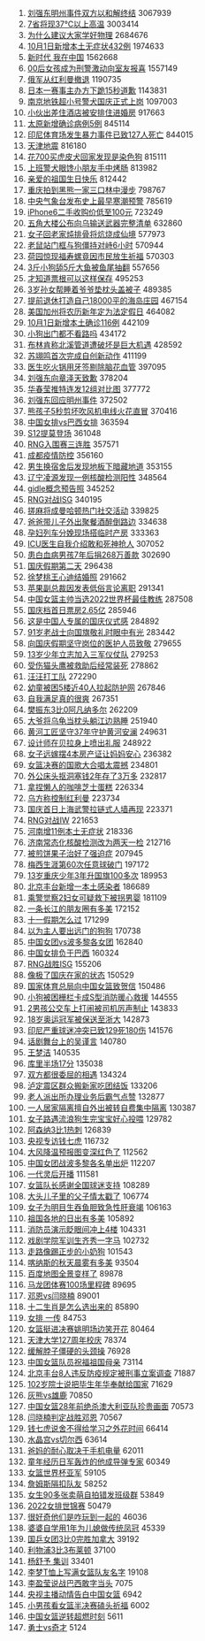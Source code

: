1. [刘强东明州事件双方以和解终结](https://s.weibo.com//weibo?q=%23%E5%88%98%E5%BC%BA%E4%B8%9C%E6%98%8E%E5%B7%9E%E4%BA%8B%E4%BB%B6%E5%8F%8C%E6%96%B9%E4%BB%A5%E5%92%8C%E8%A7%A3%E7%BB%88%E7%BB%93%23&t=31&band_rank=1&Refer=top) 3067939
2. [7省将现37℃以上高温](https://s.weibo.com//weibo?q=%237%E7%9C%81%E5%B0%86%E7%8E%B037%E2%84%83%E4%BB%A5%E4%B8%8A%E9%AB%98%E6%B8%A9%23&t=31&band_rank=1&Refer=top) 3003414
3. [为什么建议大家学好物理](https://s.weibo.com//weibo?q=%23%E4%B8%BA%E4%BB%80%E4%B9%88%E5%BB%BA%E8%AE%AE%E5%A4%A7%E5%AE%B6%E5%AD%A6%E5%A5%BD%E7%89%A9%E7%90%86%23&t=31&band_rank=1&Refer=top) 2684676
4. [10月1日新增本土无症状432例](https://s.weibo.com//weibo?q=%2310%E6%9C%881%E6%97%A5%E6%96%B0%E5%A2%9E%E6%9C%AC%E5%9C%9F%E6%97%A0%E7%97%87%E7%8A%B6432%E4%BE%8B%23&t=31&band_rank=1&Refer=top) 1974633
5. [新时代 我在中国](https://s.weibo.com//weibo?q=%23%E6%96%B0%E6%97%B6%E4%BB%A3%20%E6%88%91%E5%9C%A8%E4%B8%AD%E5%9B%BD%23&t=31&band_rank=3&Refer=top) 1562668
6. [00后女孩成为刑警激动向室友报喜](https://s.weibo.com//weibo?q=%2300%E5%90%8E%E5%A5%B3%E5%AD%A9%E6%88%90%E4%B8%BA%E5%88%91%E8%AD%A6%E6%BF%80%E5%8A%A8%E5%90%91%E5%AE%A4%E5%8F%8B%E6%8A%A5%E5%96%9C%23&t=31&band_rank=4&Refer=top) 1557149
7. [俄军从红利曼撤退](https://s.weibo.com//weibo?q=%23%E4%BF%84%E5%86%9B%E4%BB%8E%E7%BA%A2%E5%88%A9%E6%9B%BC%E6%92%A4%E9%80%80%23&t=31&band_rank=1&Refer=top) 1190735
8. [日本一赛事主办方下跪15秒道歉](https://s.weibo.com//weibo?q=%23%E6%97%A5%E6%9C%AC%E4%B8%80%E8%B5%9B%E4%BA%8B%E4%B8%BB%E5%8A%9E%E6%96%B9%E4%B8%8B%E8%B7%AA15%E7%A7%92%E9%81%93%E6%AD%89%23&t=31&band_rank=1&Refer=top) 1143831
9. [南京地铁超小号警犬国庆正式上岗](https://s.weibo.com//weibo?q=%23%E5%8D%97%E4%BA%AC%E5%9C%B0%E9%93%81%E8%B6%85%E5%B0%8F%E5%8F%B7%E8%AD%A6%E7%8A%AC%E5%9B%BD%E5%BA%86%E6%AD%A3%E5%BC%8F%E4%B8%8A%E5%B2%97%23&t=31&band_rank=2&Refer=top) 1097003
10. [小伙出差住酒店被安排住进婚房](https://s.weibo.com//weibo?q=%23%E5%B0%8F%E4%BC%99%E5%87%BA%E5%B7%AE%E4%BD%8F%E9%85%92%E5%BA%97%E8%A2%AB%E5%AE%89%E6%8E%92%E4%BD%8F%E8%BF%9B%E5%A9%9A%E6%88%BF%23&t=31&band_rank=2&Refer=top) 917663
11. [太原新增确诊病例5例](https://s.weibo.com//weibo?q=%23%E5%A4%AA%E5%8E%9F%E6%96%B0%E5%A2%9E%E7%A1%AE%E8%AF%8A%E7%97%85%E4%BE%8B5%E4%BE%8B%23&t=31&band_rank=2&Refer=top) 845114
12. [印尼体育场发生暴力事件已致127人死亡](https://s.weibo.com//weibo?q=%23%E5%8D%B0%E5%B0%BC%E4%BD%93%E8%82%B2%E5%9C%BA%E5%8F%91%E7%94%9F%E6%9A%B4%E5%8A%9B%E4%BA%8B%E4%BB%B6%E5%B7%B2%E8%87%B4127%E4%BA%BA%E6%AD%BB%E4%BA%A1%23&t=31&band_rank=4&Refer=top) 844015
13. [天津地震](https://s.weibo.com//weibo?q=%23%E5%A4%A9%E6%B4%A5%E5%9C%B0%E9%9C%87%23&t=31&band_rank=4&Refer=top) 816180
14. [花700买虎皮犬回家发现是染色狗](https://s.weibo.com//weibo?q=%23%E8%8A%B1700%E4%B9%B0%E8%99%8E%E7%9A%AE%E7%8A%AC%E5%9B%9E%E5%AE%B6%E5%8F%91%E7%8E%B0%E6%98%AF%E6%9F%93%E8%89%B2%E7%8B%97%23&t=31&band_rank=5&Refer=top) 815111
15. [上班警犬眼馋小朋友手中烤肠](https://s.weibo.com//weibo?q=%23%E4%B8%8A%E7%8F%AD%E8%AD%A6%E7%8A%AC%E7%9C%BC%E9%A6%8B%E5%B0%8F%E6%9C%8B%E5%8F%8B%E6%89%8B%E4%B8%AD%E7%83%A4%E8%82%A0%23&t=31&band_rank=2&Refer=top) 813982
16. [亲爱的祖国生日快乐](https://s.weibo.com//weibo?q=%23%E4%BA%B2%E7%88%B1%E7%9A%84%E7%A5%96%E5%9B%BD%E7%94%9F%E6%97%A5%E5%BF%AB%E4%B9%90%23&t=31&band_rank=3&Refer=top) 812442
17. [重庆拍到黑熊一家三口林中漫步](https://s.weibo.com//weibo?q=%23%E9%87%8D%E5%BA%86%E6%8B%8D%E5%88%B0%E9%BB%91%E7%86%8A%E4%B8%80%E5%AE%B6%E4%B8%89%E5%8F%A3%E6%9E%97%E4%B8%AD%E6%BC%AB%E6%AD%A5%23&t=31&band_rank=1&Refer=top) 798767
18. [中央气象台发布史上最早寒潮预警](https://s.weibo.com//weibo?q=%23%E4%B8%AD%E5%A4%AE%E6%B0%94%E8%B1%A1%E5%8F%B0%E5%8F%91%E5%B8%83%E5%8F%B2%E4%B8%8A%E6%9C%80%E6%97%A9%E5%AF%92%E6%BD%AE%E9%A2%84%E8%AD%A6%23&t=31&band_rank=2&Refer=top) 785619
19. [iPhone6二手收购价低至100元](https://s.weibo.com//weibo?q=%23iPhone6%E4%BA%8C%E6%89%8B%E6%94%B6%E8%B4%AD%E4%BB%B7%E4%BD%8E%E8%87%B3100%E5%85%83%23&t=31&band_rank=4&Refer=top) 723249
20. [五角大楼公布向乌输送武器完整清单](https://s.weibo.com//weibo?q=%23%E4%BA%94%E8%A7%92%E5%A4%A7%E6%A5%BC%E5%85%AC%E5%B8%83%E5%90%91%E4%B9%8C%E8%BE%93%E9%80%81%E6%AD%A6%E5%99%A8%E5%AE%8C%E6%95%B4%E6%B8%85%E5%8D%95%23&t=31&band_rank=2&Refer=top) 632860
21. [女子回老家炖排骨将炕烧成仙境](https://s.weibo.com//weibo?q=%23%E5%A5%B3%E5%AD%90%E5%9B%9E%E8%80%81%E5%AE%B6%E7%82%96%E6%8E%92%E9%AA%A8%E5%B0%86%E7%82%95%E7%83%A7%E6%88%90%E4%BB%99%E5%A2%83%23&t=31&band_rank=2&Refer=top) 577973
22. [老鼠站门框与狗僵持对峙6小时](https://s.weibo.com//weibo?q=%23%E8%80%81%E9%BC%A0%E7%AB%99%E9%97%A8%E6%A1%86%E4%B8%8E%E7%8B%97%E5%83%B5%E6%8C%81%E5%AF%B9%E5%B3%996%E5%B0%8F%E6%97%B6%23&t=31&band_rank=5&Refer=top) 570944
23. [荷园惊现福寿螺竟因市民放生祈福](https://s.weibo.com//weibo?q=%23%E8%8D%B7%E5%9B%AD%E6%83%8A%E7%8E%B0%E7%A6%8F%E5%AF%BF%E8%9E%BA%E7%AB%9F%E5%9B%A0%E5%B8%82%E6%B0%91%E6%94%BE%E7%94%9F%E7%A5%88%E7%A6%8F%23&t=31&band_rank=7&Refer=top) 570303
24. [3斤小狗舔5斤大鱼被鱼尾抽翻](https://s.weibo.com//weibo?q=%233%E6%96%A4%E5%B0%8F%E7%8B%97%E8%88%945%E6%96%A4%E5%A4%A7%E9%B1%BC%E8%A2%AB%E9%B1%BC%E5%B0%BE%E6%8A%BD%E7%BF%BB%23&t=31&band_rank=4&Refer=top) 557656
25. [才知道票根可以这样保存](https://s.weibo.com//weibo?q=%23%E6%89%8D%E7%9F%A5%E9%81%93%E7%A5%A8%E6%A0%B9%E5%8F%AF%E4%BB%A5%E8%BF%99%E6%A0%B7%E4%BF%9D%E5%AD%98%23&t=31&band_rank=6&Refer=top) 495253
26. [3岁孙女帮睡着爷爷垫枕头盖被子](https://s.weibo.com//weibo?q=%233%E5%B2%81%E5%AD%99%E5%A5%B3%E5%B8%AE%E7%9D%A1%E7%9D%80%E7%88%B7%E7%88%B7%E5%9E%AB%E6%9E%95%E5%A4%B4%E7%9B%96%E8%A2%AB%E5%AD%90%23&t=31&band_rank=7&Refer=top) 489385
27. [提前退休打造自己18000平的海岛庄园](https://s.weibo.com//weibo?q=%23%E6%8F%90%E5%89%8D%E9%80%80%E4%BC%91%E6%89%93%E9%80%A0%E8%87%AA%E5%B7%B118000%E5%B9%B3%E7%9A%84%E6%B5%B7%E5%B2%9B%E5%BA%84%E5%9B%AD%23&t=31&band_rank=5&Refer=top) 467154
28. [美国加州将农历新年定为法定假日](https://s.weibo.com//weibo?q=%23%E7%BE%8E%E5%9B%BD%E5%8A%A0%E5%B7%9E%E5%B0%86%E5%86%9C%E5%8E%86%E6%96%B0%E5%B9%B4%E5%AE%9A%E4%B8%BA%E6%B3%95%E5%AE%9A%E5%81%87%E6%97%A5%23&t=31&band_rank=9&Refer=top) 464082
29. [10月1日新增本土确诊116例](https://s.weibo.com//weibo?q=%2310%E6%9C%881%E6%97%A5%E6%96%B0%E5%A2%9E%E6%9C%AC%E5%9C%9F%E7%A1%AE%E8%AF%8A116%E4%BE%8B%23&t=31&band_rank=9&Refer=top) 442109
30. [小狗出门都不看路吗](https://s.weibo.com//weibo?q=%23%E5%B0%8F%E7%8B%97%E5%87%BA%E9%97%A8%E9%83%BD%E4%B8%8D%E7%9C%8B%E8%B7%AF%E5%90%97%23&t=31&band_rank=8&Refer=top) 434172
31. [布林肯称北溪管道遭破坏是巨大机遇](https://s.weibo.com//weibo?q=%23%E5%B8%83%E6%9E%97%E8%82%AF%E7%A7%B0%E5%8C%97%E6%BA%AA%E7%AE%A1%E9%81%93%E9%81%AD%E7%A0%B4%E5%9D%8F%E6%98%AF%E5%B7%A8%E5%A4%A7%E6%9C%BA%E9%81%87%23&t=31&band_rank=7&Refer=top) 428592
32. [苏翊鸣首次完成自创新动作](https://s.weibo.com//weibo?q=%23%E8%8B%8F%E7%BF%8A%E9%B8%A3%E9%A6%96%E6%AC%A1%E5%AE%8C%E6%88%90%E8%87%AA%E5%88%9B%E6%96%B0%E5%8A%A8%E4%BD%9C%23&t=31&band_rank=9&Refer=top) 411199
33. [医生吃火锅用牙签剔除脑花血管](https://s.weibo.com//weibo?q=%23%E5%8C%BB%E7%94%9F%E5%90%83%E7%81%AB%E9%94%85%E7%94%A8%E7%89%99%E7%AD%BE%E5%89%94%E9%99%A4%E8%84%91%E8%8A%B1%E8%A1%80%E7%AE%A1%23&t=31&band_rank=11&Refer=top) 397095
34. [刘强东向章泽天致歉](https://s.weibo.com//weibo?q=%23%E5%88%98%E5%BC%BA%E4%B8%9C%E5%90%91%E7%AB%A0%E6%B3%BD%E5%A4%A9%E8%87%B4%E6%AD%89%23&t=31&band_rank=11&Refer=top) 378204
35. [华春莹推特连发12组对比图](https://s.weibo.com//weibo?q=%23%E5%8D%8E%E6%98%A5%E8%8E%B9%E6%8E%A8%E7%89%B9%E8%BF%9E%E5%8F%9112%E7%BB%84%E5%AF%B9%E6%AF%94%E5%9B%BE%23&t=31&band_rank=12&Refer=top) 377772
36. [刘强东回应明州事件](https://s.weibo.com//weibo?q=%23%E5%88%98%E5%BC%BA%E4%B8%9C%E5%9B%9E%E5%BA%94%E6%98%8E%E5%B7%9E%E4%BA%8B%E4%BB%B6%23&t=31&band_rank=11&Refer=top) 372502
37. [熊孩子5秒剪坏吹风机电线火花直冒](https://s.weibo.com//weibo?q=%23%E7%86%8A%E5%AD%A9%E5%AD%905%E7%A7%92%E5%89%AA%E5%9D%8F%E5%90%B9%E9%A3%8E%E6%9C%BA%E7%94%B5%E7%BA%BF%E7%81%AB%E8%8A%B1%E7%9B%B4%E5%86%92%23&t=31&band_rank=12&Refer=top) 370416
38. [中国女排vs巴西女排](https://s.weibo.com//weibo?q=%23%E4%B8%AD%E5%9B%BD%E5%A5%B3%E6%8E%92vs%E5%B7%B4%E8%A5%BF%E5%A5%B3%E6%8E%92%23&t=31&band_rank=6&Refer=top) 363594
39. [S12提莫登场](https://s.weibo.com//weibo?q=%23S12%E6%8F%90%E8%8E%AB%E7%99%BB%E5%9C%BA%23&t=31&band_rank=10&Refer=top) 361048
40. [RNG入围赛三连胜](https://s.weibo.com//weibo?q=%23RNG%E5%85%A5%E5%9B%B4%E8%B5%9B%E4%B8%89%E8%BF%9E%E8%83%9C%23&t=31&band_rank=10&Refer=top) 357571
41. [成都疫情防控](https://s.weibo.com//weibo?q=%23%E6%88%90%E9%83%BD%E7%96%AB%E6%83%85%E9%98%B2%E6%8E%A7%23&t=31&band_rank=13&Refer=top) 356160
42. [男生换宿舍后发现地板下暗藏地道](https://s.weibo.com//weibo?q=%23%E7%94%B7%E7%94%9F%E6%8D%A2%E5%AE%BF%E8%88%8D%E5%90%8E%E5%8F%91%E7%8E%B0%E5%9C%B0%E6%9D%BF%E4%B8%8B%E6%9A%97%E8%97%8F%E5%9C%B0%E9%81%93%23&t=31&band_rank=12&Refer=top) 353155
43. [辽宁凌源发现一例核酸检测阳性](https://s.weibo.com//weibo?q=%E8%BE%BD%E5%AE%81%E5%87%8C%E6%BA%90%E5%8F%91%E7%8E%B0%E4%B8%80%E4%BE%8B%E6%A0%B8%E9%85%B8%E6%A3%80%E6%B5%8B%E9%98%B3%E6%80%A7&t=31&band_rank=8&Refer=top) 348564
44. [gidle概念预告照](https://s.weibo.com//weibo?q=%23gidle%E6%A6%82%E5%BF%B5%E9%A2%84%E5%91%8A%E7%85%A7%23&t=31&band_rank=11&Refer=top) 345252
45. [RNG对战ISG](https://s.weibo.com//weibo?q=%23RNG%E5%AF%B9%E6%88%98ISG%23&t=31&band_rank=8&Refer=top) 340195
46. [搓麻将成曼哈顿热门社交活动](https://s.weibo.com//weibo?q=%23%E6%90%93%E9%BA%BB%E5%B0%86%E6%88%90%E6%9B%BC%E5%93%88%E9%A1%BF%E7%83%AD%E9%97%A8%E7%A4%BE%E4%BA%A4%E6%B4%BB%E5%8A%A8%23&t=31&band_rank=6&Refer=top) 339825
47. [爸爸带儿子外出聚餐酒醉倒路边](https://s.weibo.com//weibo?q=%23%E7%88%B8%E7%88%B8%E5%B8%A6%E5%84%BF%E5%AD%90%E5%A4%96%E5%87%BA%E8%81%9A%E9%A4%90%E9%85%92%E9%86%89%E5%80%92%E8%B7%AF%E8%BE%B9%23&t=31&band_rank=12&Refer=top) 334638
48. [孕妇列车分娩现场搭临时产房](https://s.weibo.com//weibo?q=%23%E5%AD%95%E5%A6%87%E5%88%97%E8%BD%A6%E5%88%86%E5%A8%A9%E7%8E%B0%E5%9C%BA%E6%90%AD%E4%B8%B4%E6%97%B6%E4%BA%A7%E6%88%BF%23&t=31&band_rank=10&Refer=top) 333363
49. [ICU医生自我介绍敢和死神抢人](https://s.weibo.com//weibo?q=%23ICU%E5%8C%BB%E7%94%9F%E8%87%AA%E6%88%91%E4%BB%8B%E7%BB%8D%E6%95%A2%E5%92%8C%E6%AD%BB%E7%A5%9E%E6%8A%A2%E4%BA%BA%23&t=31&band_rank=13&Refer=top) 307052
50. [患白血病男孩7年后捐268万善款](https://s.weibo.com//weibo?q=%23%E6%82%A3%E7%99%BD%E8%A1%80%E7%97%85%E7%94%B7%E5%AD%A97%E5%B9%B4%E5%90%8E%E6%8D%90268%E4%B8%87%E5%96%84%E6%AC%BE%23&t=31&band_rank=10&Refer=top) 302690
51. [国庆假期第二天](https://s.weibo.com//weibo?q=%23%E5%9B%BD%E5%BA%86%E5%81%87%E6%9C%9F%E7%AC%AC%E4%BA%8C%E5%A4%A9%23&t=31&band_rank=10&Refer=top) 296438
52. [徐梦桃王心迪结婚照](https://s.weibo.com//weibo?q=%23%E5%BE%90%E6%A2%A6%E6%A1%83%E7%8E%8B%E5%BF%83%E8%BF%AA%E7%BB%93%E5%A9%9A%E7%85%A7%23&t=31&band_rank=14&Refer=top) 291662
53. [苹果副总裁因发表低俗言论离职](https://s.weibo.com//weibo?q=%23%E8%8B%B9%E6%9E%9C%E5%89%AF%E6%80%BB%E8%A3%81%E5%9B%A0%E5%8F%91%E8%A1%A8%E4%BD%8E%E4%BF%97%E8%A8%80%E8%AE%BA%E7%A6%BB%E8%81%8C%23&t=31&band_rank=15&Refer=top) 291341
54. [中国女篮主帅当选2022世界杯最佳教练](https://s.weibo.com//weibo?q=%23%E4%B8%AD%E5%9B%BD%E5%A5%B3%E7%AF%AE%E4%B8%BB%E5%B8%85%E5%BD%93%E9%80%892022%E4%B8%96%E7%95%8C%E6%9D%AF%E6%9C%80%E4%BD%B3%E6%95%99%E7%BB%83%23&t=31&band_rank=6&Refer=top) 287508
55. [国庆档首日票房2.65亿](https://s.weibo.com//weibo?q=%23%E5%9B%BD%E5%BA%86%E6%A1%A3%E9%A6%96%E6%97%A5%E7%A5%A8%E6%88%BF2.65%E4%BA%BF%23&t=31&band_rank=15&Refer=top) 285946
56. [这是中国人专属的国庆仪式感](https://s.weibo.com//weibo?q=%23%E8%BF%99%E6%98%AF%E4%B8%AD%E5%9B%BD%E4%BA%BA%E4%B8%93%E5%B1%9E%E7%9A%84%E5%9B%BD%E5%BA%86%E4%BB%AA%E5%BC%8F%E6%84%9F%23&t=31&band_rank=16&Refer=top) 284892
57. [91岁老战士向国旗敬礼时眼中有光](https://s.weibo.com//weibo?q=%2391%E5%B2%81%E8%80%81%E6%88%98%E5%A3%AB%E5%90%91%E5%9B%BD%E6%97%97%E6%95%AC%E7%A4%BC%E6%97%B6%E7%9C%BC%E4%B8%AD%E6%9C%89%E5%85%89%23&t=31&band_rank=15&Refer=top) 283442
58. [向国庆假期坚守岗位的医护人员致敬](https://s.weibo.com//weibo?q=%23%E5%90%91%E5%9B%BD%E5%BA%86%E5%81%87%E6%9C%9F%E5%9D%9A%E5%AE%88%E5%B2%97%E4%BD%8D%E7%9A%84%E5%8C%BB%E6%8A%A4%E4%BA%BA%E5%91%98%E8%87%B4%E6%95%AC%23&t=31&band_rank=15&Refer=top) 279655
59. [13岁少年立志加入三军仪仗队](https://s.weibo.com//weibo?q=%2313%E5%B2%81%E5%B0%91%E5%B9%B4%E7%AB%8B%E5%BF%97%E5%8A%A0%E5%85%A5%E4%B8%89%E5%86%9B%E4%BB%AA%E4%BB%97%E9%98%9F%23&t=31&band_rank=15&Refer=top) 279253
60. [受伤猫头鹰被救助后经常装死](https://s.weibo.com//weibo?q=%23%E5%8F%97%E4%BC%A4%E7%8C%AB%E5%A4%B4%E9%B9%B0%E8%A2%AB%E6%95%91%E5%8A%A9%E5%90%8E%E7%BB%8F%E5%B8%B8%E8%A3%85%E6%AD%BB%23&t=31&band_rank=10&Refer=top) 278862
61. [汪汪打工队](https://s.weibo.com//weibo?q=%23%E6%B1%AA%E6%B1%AA%E6%89%93%E5%B7%A5%E9%98%9F%23&t=31&band_rank=16&Refer=top) 272290
62. [幼童被困5楼近40人拉起防护网](https://s.weibo.com//weibo?q=%23%E5%B9%BC%E7%AB%A5%E8%A2%AB%E5%9B%B05%E6%A5%BC%E8%BF%9140%E4%BA%BA%E6%8B%89%E8%B5%B7%E9%98%B2%E6%8A%A4%E7%BD%91%23&t=31&band_rank=17&Refer=top) 267846
63. [自我满足真的很爽](https://s.weibo.com//weibo?q=%23%E8%87%AA%E6%88%91%E6%BB%A1%E8%B6%B3%E7%9C%9F%E7%9A%84%E5%BE%88%E7%88%BD%23&t=31&band_rank=17&Refer=top) 267351
64. [樊振东3比0阿凡纳多尔](https://s.weibo.com//weibo?q=%23%E6%A8%8A%E6%8C%AF%E4%B8%9C3%E6%AF%940%E9%98%BF%E5%87%A1%E7%BA%B3%E5%A4%9A%E5%B0%94%23&t=31&band_rank=7&Refer=top) 262209
65. [大爷将乌龟当枕头躺江边熟睡](https://s.weibo.com//weibo?q=%23%E5%A4%A7%E7%88%B7%E5%B0%86%E4%B9%8C%E9%BE%9F%E5%BD%93%E6%9E%95%E5%A4%B4%E8%BA%BA%E6%B1%9F%E8%BE%B9%E7%86%9F%E7%9D%A1%23&t=31&band_rank=6&Refer=top) 251940
66. [黄河工匠坚守37年守护黄河安澜](https://s.weibo.com//weibo?q=%23%E9%BB%84%E6%B2%B3%E5%B7%A5%E5%8C%A0%E5%9D%9A%E5%AE%8837%E5%B9%B4%E5%AE%88%E6%8A%A4%E9%BB%84%E6%B2%B3%E5%AE%89%E6%BE%9C%23&t=31&band_rank=15&Refer=top) 249631
67. [设计师在贝拉身上喷出礼服](https://s.weibo.com//weibo?q=%23%E8%AE%BE%E8%AE%A1%E5%B8%88%E5%9C%A8%E8%B4%9D%E6%8B%89%E8%BA%AB%E4%B8%8A%E5%96%B7%E5%87%BA%E7%A4%BC%E6%9C%8D%23&t=31&band_rank=18&Refer=top) 248922
68. [女子远嫁摆4本房产证让妈妈安心](https://s.weibo.com//weibo?q=%23%E5%A5%B3%E5%AD%90%E8%BF%9C%E5%AB%81%E6%91%864%E6%9C%AC%E6%88%BF%E4%BA%A7%E8%AF%81%E8%AE%A9%E5%A6%88%E5%A6%88%E5%AE%89%E5%BF%83%23&t=31&band_rank=18&Refer=top) 236382
69. [女篮决赛的国歌大合唱太震撼](https://s.weibo.com//weibo?q=%23%E5%A5%B3%E7%AF%AE%E5%86%B3%E8%B5%9B%E7%9A%84%E5%9B%BD%E6%AD%8C%E5%A4%A7%E5%90%88%E5%94%B1%E5%A4%AA%E9%9C%87%E6%92%BC%23&t=31&band_rank=21&Refer=top) 234801
70. [外公床头抠洞塞钱2年存了3万多](https://s.weibo.com//weibo?q=%23%E5%A4%96%E5%85%AC%E5%BA%8A%E5%A4%B4%E6%8A%A0%E6%B4%9E%E5%A1%9E%E9%92%B12%E5%B9%B4%E5%AD%98%E4%BA%863%E4%B8%87%E5%A4%9A%23&t=31&band_rank=7&Refer=top) 232817
71. [拿捏懒人的咖啡芝士蛋糕](https://s.weibo.com//weibo?q=%23%E6%8B%BF%E6%8D%8F%E6%87%92%E4%BA%BA%E7%9A%84%E5%92%96%E5%95%A1%E8%8A%9D%E5%A3%AB%E8%9B%8B%E7%B3%95%23&t=31&band_rank=16&Refer=top) 226334
72. [乌方称控制红利曼](https://s.weibo.com//weibo?q=%23%E4%B9%8C%E6%96%B9%E7%A7%B0%E6%8E%A7%E5%88%B6%E7%BA%A2%E5%88%A9%E6%9B%BC%23&t=31&band_rank=19&Refer=top) 223734
73. [国庆首日上海武警拉链式人墙再现](https://s.weibo.com//weibo?q=%23%E5%9B%BD%E5%BA%86%E9%A6%96%E6%97%A5%E4%B8%8A%E6%B5%B7%E6%AD%A6%E8%AD%A6%E6%8B%89%E9%93%BE%E5%BC%8F%E4%BA%BA%E5%A2%99%E5%86%8D%E7%8E%B0%23&t=31&band_rank=8&Refer=top) 223371
74. [RNG对战IW](https://s.weibo.com//weibo?q=%23RNG%E5%AF%B9%E6%88%98IW%23&t=31&band_rank=19&Refer=top) 221653
75. [河南增11例本土无症状](https://s.weibo.com//weibo?q=%23%E6%B2%B3%E5%8D%97%E5%A2%9E11%E4%BE%8B%E6%9C%AC%E5%9C%9F%E6%97%A0%E7%97%87%E7%8A%B6%23&t=31&band_rank=18&Refer=top) 218336
76. [济南常态化核酸检测改为两天一检](https://s.weibo.com//weibo?q=%23%E6%B5%8E%E5%8D%97%E5%B8%B8%E6%80%81%E5%8C%96%E6%A0%B8%E9%85%B8%E6%A3%80%E6%B5%8B%E6%94%B9%E4%B8%BA%E4%B8%A4%E5%A4%A9%E4%B8%80%E6%A3%80%23&t=31&band_rank=10&Refer=top) 212716
77. [被煎饼果子治好了强迫症](https://s.weibo.com//weibo?q=%23%E8%A2%AB%E7%85%8E%E9%A5%BC%E6%9E%9C%E5%AD%90%E6%B2%BB%E5%A5%BD%E4%BA%86%E5%BC%BA%E8%BF%AB%E7%97%87%23&t=31&band_rank=20&Refer=top) 207945
78. [梅西生涯第60次任意球破门](https://s.weibo.com//weibo?q=%23%E6%A2%85%E8%A5%BF%E7%94%9F%E6%B6%AF%E7%AC%AC60%E6%AC%A1%E4%BB%BB%E6%84%8F%E7%90%83%E7%A0%B4%E9%97%A8%23&t=31&band_rank=21&Refer=top) 197172
79. [13岁重庆少年3年升国旗100多次](https://s.weibo.com//weibo?q=%2313%E5%B2%81%E9%87%8D%E5%BA%86%E5%B0%91%E5%B9%B43%E5%B9%B4%E5%8D%87%E5%9B%BD%E6%97%97100%E5%A4%9A%E6%AC%A1%23&t=31&band_rank=20&Refer=top) 189953
80. [北京丰台新增一本土感染者](https://s.weibo.com//weibo?q=%23%E5%8C%97%E4%BA%AC%E4%B8%B0%E5%8F%B0%E6%96%B0%E5%A2%9E%E4%B8%80%E6%9C%AC%E5%9C%9F%E6%84%9F%E6%9F%93%E8%80%85%23&t=31&band_rank=23&Refer=top) 186689
81. [乘警觉察2妇女可疑救下被拐男婴](https://s.weibo.com//weibo?q=%23%E4%B9%98%E8%AD%A6%E8%A7%89%E5%AF%9F2%E5%A6%87%E5%A5%B3%E5%8F%AF%E7%96%91%E6%95%91%E4%B8%8B%E8%A2%AB%E6%8B%90%E7%94%B7%E5%A9%B4%23&t=31&band_rank=20&Refer=top) 181109
82. [一条长江的朋友圈有多美](https://s.weibo.com//weibo?q=%23%E4%B8%80%E6%9D%A1%E9%95%BF%E6%B1%9F%E7%9A%84%E6%9C%8B%E5%8F%8B%E5%9C%88%E6%9C%89%E5%A4%9A%E7%BE%8E%23&t=31&band_rank=29&Refer=top) 172152
83. [十一假期怎么过](https://s.weibo.com//weibo?q=%E5%8D%81%E4%B8%80%E5%81%87%E6%9C%9F%E6%80%8E%E4%B9%88%E8%BF%87&t=31&band_rank=27&Refer=top) 171299
84. [以为主人要出远门的狗狗](https://s.weibo.com//weibo?q=%23%E4%BB%A5%E4%B8%BA%E4%B8%BB%E4%BA%BA%E8%A6%81%E5%87%BA%E8%BF%9C%E9%97%A8%E7%9A%84%E7%8B%97%E7%8B%97%23&t=31&band_rank=23&Refer=top) 170738
85. [中国女团vs波多黎各女团](https://s.weibo.com//weibo?q=%23%E4%B8%AD%E5%9B%BD%E5%A5%B3%E5%9B%A2vs%E6%B3%A2%E5%A4%9A%E9%BB%8E%E5%90%84%E5%A5%B3%E5%9B%A2%23&t=31&band_rank=25&Refer=top) 162840
86. [中国女排负于巴西](https://s.weibo.com//weibo?q=%23%E4%B8%AD%E5%9B%BD%E5%A5%B3%E6%8E%92%E8%B4%9F%E4%BA%8E%E5%B7%B4%E8%A5%BF%23&t=31&band_rank=22&Refer=top) 160324
87. [RNG战胜ISG](https://s.weibo.com//weibo?q=%23RNG%E6%88%98%E8%83%9CISG%23&t=31&band_rank=25&Refer=top) 155206
88. [像极了国庆在家的状态](https://s.weibo.com//weibo?q=%23%E5%83%8F%E6%9E%81%E4%BA%86%E5%9B%BD%E5%BA%86%E5%9C%A8%E5%AE%B6%E7%9A%84%E7%8A%B6%E6%80%81%23&t=31&band_rank=27&Refer=top) 150529
89. [国家体育总局向中国女篮致贺信](https://s.weibo.com//weibo?q=%23%E5%9B%BD%E5%AE%B6%E4%BD%93%E8%82%B2%E6%80%BB%E5%B1%80%E5%90%91%E4%B8%AD%E5%9B%BD%E5%A5%B3%E7%AF%AE%E8%87%B4%E8%B4%BA%E4%BF%A1%23&t=31&band_rank=24&Refer=top) 150486
90. [小狗被困栅栏卡成S型消防暖心救援](https://s.weibo.com//weibo?q=%23%E5%B0%8F%E7%8B%97%E8%A2%AB%E5%9B%B0%E6%A0%85%E6%A0%8F%E5%8D%A1%E6%88%90S%E5%9E%8B%E6%B6%88%E9%98%B2%E6%9A%96%E5%BF%83%E6%95%91%E6%8F%B4%23&t=31&band_rank=20&Refer=top) 144555
91. [2男孩公交车上打闹被司机厉声制止](https://s.weibo.com//weibo?q=%232%E7%94%B7%E5%AD%A9%E5%85%AC%E4%BA%A4%E8%BD%A6%E4%B8%8A%E6%89%93%E9%97%B9%E8%A2%AB%E5%8F%B8%E6%9C%BA%E5%8E%89%E5%A3%B0%E5%88%B6%E6%AD%A2%23&t=31&band_rank=27&Refer=top) 143833
92. [18岁奥运冠军被保送至浙大](https://s.weibo.com//weibo?q=%2318%E5%B2%81%E5%A5%A5%E8%BF%90%E5%86%A0%E5%86%9B%E8%A2%AB%E4%BF%9D%E9%80%81%E8%87%B3%E6%B5%99%E5%A4%A7%23&t=31&band_rank=30&Refer=top) 142873
93. [印尼严重球迷冲突已致129死180伤](https://s.weibo.com//weibo?q=%23%E5%8D%B0%E5%B0%BC%E4%B8%A5%E9%87%8D%E7%90%83%E8%BF%B7%E5%86%B2%E7%AA%81%E5%B7%B2%E8%87%B4129%E6%AD%BB180%E4%BC%A4%23&t=31&band_rank=31&Refer=top) 141576
94. [话剧舞台上的吴谨言](https://s.weibo.com//weibo?q=%23%E8%AF%9D%E5%89%A7%E8%88%9E%E5%8F%B0%E4%B8%8A%E7%9A%84%E5%90%B4%E8%B0%A8%E8%A8%80%23&t=31&band_rank=21&Refer=top) 140780
95. [王梦洁](https://s.weibo.com//weibo?q=%E7%8E%8B%E6%A2%A6%E6%B4%81&t=31&band_rank=28&Refer=top) 140535
96. [库里半场17分](https://s.weibo.com//weibo?q=%23%E5%BA%93%E9%87%8C%E5%8D%8A%E5%9C%BA17%E5%88%86%23&t=31&band_rank=28&Refer=top) 135038
97. [双方都很委屈的相遇](https://s.weibo.com//weibo?q=%23%E5%8F%8C%E6%96%B9%E9%83%BD%E5%BE%88%E5%A7%94%E5%B1%88%E7%9A%84%E7%9B%B8%E9%81%87%23&t=31&band_rank=32&Refer=top) 134324
98. [泸定震区群众搬新家吃团结饭](https://s.weibo.com//weibo?q=%23%E6%B3%B8%E5%AE%9A%E9%9C%87%E5%8C%BA%E7%BE%A4%E4%BC%97%E6%90%AC%E6%96%B0%E5%AE%B6%E5%90%83%E5%9B%A2%E7%BB%93%E9%A5%AD%23&t=31&band_rank=24&Refer=top) 133206
99. [老人派出所办理业务后霸气点赞](https://s.weibo.com//weibo?q=%23%E8%80%81%E4%BA%BA%E6%B4%BE%E5%87%BA%E6%89%80%E5%8A%9E%E7%90%86%E4%B8%9A%E5%8A%A1%E5%90%8E%E9%9C%B8%E6%B0%94%E7%82%B9%E8%B5%9E%23&t=31&band_rank=30&Refer=top) 132877
100. [一人居家隔离擅自外出被转自费集中隔离](https://s.weibo.com//weibo?q=%23%E4%B8%80%E4%BA%BA%E5%B1%85%E5%AE%B6%E9%9A%94%E7%A6%BB%E6%93%85%E8%87%AA%E5%A4%96%E5%87%BA%E8%A2%AB%E8%BD%AC%E8%87%AA%E8%B4%B9%E9%9B%86%E4%B8%AD%E9%9A%94%E7%A6%BB%23&t=31&band_rank=9&Refer=top) 130387
101. [女子路遇流浪狗生完宝宝好心投喂](https://s.weibo.com//weibo?q=%23%E5%A5%B3%E5%AD%90%E8%B7%AF%E9%81%87%E6%B5%81%E6%B5%AA%E7%8B%97%E7%94%9F%E5%AE%8C%E5%AE%9D%E5%AE%9D%E5%A5%BD%E5%BF%83%E6%8A%95%E5%96%82%23&t=31&band_rank=26&Refer=top) 129782
102. [阿森纳3比1热刺](https://s.weibo.com//weibo?q=%23%E9%98%BF%E6%A3%AE%E7%BA%B33%E6%AF%941%E7%83%AD%E5%88%BA%23&t=31&band_rank=26&Refer=top) 126839
103. [央视专访钱七虎](https://s.weibo.com//weibo?q=%23%E5%A4%AE%E8%A7%86%E4%B8%93%E8%AE%BF%E9%92%B1%E4%B8%83%E8%99%8E%23&t=31&band_rank=22&Refer=top) 116732
104. [大风降温预报图变深红色了](https://s.weibo.com//weibo?q=%23%E5%A4%A7%E9%A3%8E%E9%99%8D%E6%B8%A9%E9%A2%84%E6%8A%A5%E5%9B%BE%E5%8F%98%E6%B7%B1%E7%BA%A2%E8%89%B2%E4%BA%86%23&t=31&band_rank=43&Refer=top) 112562
105. [中国女团战波多黎各名单出炉](https://s.weibo.com//weibo?q=%23%E4%B8%AD%E5%9B%BD%E5%A5%B3%E5%9B%A2%E6%88%98%E6%B3%A2%E5%A4%9A%E9%BB%8E%E5%90%84%E5%90%8D%E5%8D%95%E5%87%BA%E7%82%89%23&t=31&band_rank=29&Refer=top) 112207
106. [一代灵后开播](https://s.weibo.com//weibo?q=%23%E4%B8%80%E4%BB%A3%E7%81%B5%E5%90%8E%E5%BC%80%E6%92%AD%23&t=31&band_rank=33&Refer=top) 111581
107. [女篮队长感谢全国球迷支持](https://s.weibo.com//weibo?q=%23%E5%A5%B3%E7%AF%AE%E9%98%9F%E9%95%BF%E6%84%9F%E8%B0%A2%E5%85%A8%E5%9B%BD%E7%90%83%E8%BF%B7%E6%94%AF%E6%8C%81%23&t=31&band_rank=32&Refer=top) 108289
108. [大头儿子里的父子情太戳了](https://s.weibo.com//weibo?q=%23%E5%A4%A7%E5%A4%B4%E5%84%BF%E5%AD%90%E9%87%8C%E7%9A%84%E7%88%B6%E5%AD%90%E6%83%85%E5%A4%AA%E6%88%B3%E4%BA%86%23&t=31&band_rank=38&Refer=top) 106774
109. [女子为明目生吞鱼胆致急性肝衰竭](https://s.weibo.com//weibo?q=%23%E5%A5%B3%E5%AD%90%E4%B8%BA%E6%98%8E%E7%9B%AE%E7%94%9F%E5%90%9E%E9%B1%BC%E8%83%86%E8%87%B4%E6%80%A5%E6%80%A7%E8%82%9D%E8%A1%B0%E7%AB%AD%23&t=31&band_rank=33&Refer=top) 106163
110. [祖国各地的日出有多美](https://s.weibo.com//weibo?q=%23%E7%A5%96%E5%9B%BD%E5%90%84%E5%9C%B0%E7%9A%84%E6%97%A5%E5%87%BA%E6%9C%89%E5%A4%9A%E7%BE%8E%23&t=31&band_rank=23&Refer=top) 105892
111. [消防员演示眨眼间冲上4楼](https://s.weibo.com//weibo?q=%23%E6%B6%88%E9%98%B2%E5%91%98%E6%BC%94%E7%A4%BA%E7%9C%A8%E7%9C%BC%E9%97%B4%E5%86%B2%E4%B8%8A4%E6%A5%BC%23&t=31&band_rank=35&Refer=top) 104331
112. [戏剧学院军训生齐秀一字马](https://s.weibo.com//weibo?q=%23%E6%88%8F%E5%89%A7%E5%AD%A6%E9%99%A2%E5%86%9B%E8%AE%AD%E7%94%9F%E9%BD%90%E7%A7%80%E4%B8%80%E5%AD%97%E9%A9%AC%23&t=31&band_rank=35&Refer=top) 102732
113. [走路像踢正步的小奶狗](https://s.weibo.com//weibo?q=%23%E8%B5%B0%E8%B7%AF%E5%83%8F%E8%B8%A2%E6%AD%A3%E6%AD%A5%E7%9A%84%E5%B0%8F%E5%A5%B6%E7%8B%97%23&t=31&band_rank=34&Refer=top) 101543
114. [喀纳斯的秋天晨雾有多美](https://s.weibo.com//weibo?q=%23%E5%96%80%E7%BA%B3%E6%96%AF%E7%9A%84%E7%A7%8B%E5%A4%A9%E6%99%A8%E9%9B%BE%E6%9C%89%E5%A4%9A%E7%BE%8E%23&t=31&band_rank=29&Refer=top) 93504
115. [百度地图全景变样了](https://s.weibo.com//weibo?q=%23%E7%99%BE%E5%BA%A6%E5%9C%B0%E5%9B%BE%E5%85%A8%E6%99%AF%E5%8F%98%E6%A0%B7%E4%BA%86%23&t=31&band_rank=40&Refer=top) 89878
116. [马龙团体赛100场里程碑](https://s.weibo.com//weibo?q=%23%E9%A9%AC%E9%BE%99%E5%9B%A2%E4%BD%93%E8%B5%9B100%E5%9C%BA%E9%87%8C%E7%A8%8B%E7%A2%91%23&t=31&band_rank=25&Refer=top) 89695
117. [邓恩vs闫晓楠](https://s.weibo.com//weibo?q=%23%E9%82%93%E6%81%A9vs%E9%97%AB%E6%99%93%E6%A5%A0%23&t=31&band_rank=32&Refer=top) 89001
118. [十二生肖是怎么选出来的](https://s.weibo.com//weibo?q=%23%E5%8D%81%E4%BA%8C%E7%94%9F%E8%82%96%E6%98%AF%E6%80%8E%E4%B9%88%E9%80%89%E5%87%BA%E6%9D%A5%E7%9A%84%23&t=31&band_rank=45&Refer=top) 85890
119. [女排 一传](https://s.weibo.com//weibo?q=%E5%A5%B3%E6%8E%92%20%E4%B8%80%E4%BC%A0&t=31&band_rank=36&Refer=top) 84753
120. [女篮挺进决赛姚明场边笑开花](https://s.weibo.com//weibo?q=%23%E5%A5%B3%E7%AF%AE%E6%8C%BA%E8%BF%9B%E5%86%B3%E8%B5%9B%E5%A7%9A%E6%98%8E%E5%9C%BA%E8%BE%B9%E7%AC%91%E5%BC%80%E8%8A%B1%23&t=31&band_rank=37&Refer=top) 80464
121. [天津大学127周年校庆](https://s.weibo.com//weibo?q=%23%E5%A4%A9%E6%B4%A5%E5%A4%A7%E5%AD%A6127%E5%91%A8%E5%B9%B4%E6%A0%A1%E5%BA%86%23&t=31&band_rank=39&Refer=top) 78374
122. [缓解脖子僵硬的头颈操](https://s.weibo.com//weibo?q=%23%E7%BC%93%E8%A7%A3%E8%84%96%E5%AD%90%E5%83%B5%E7%A1%AC%E7%9A%84%E5%A4%B4%E9%A2%88%E6%93%8D%23&t=31&band_rank=40&Refer=top) 76928
123. [中国女篮队员祝福祖国母亲](https://s.weibo.com//weibo?q=%23%E4%B8%AD%E5%9B%BD%E5%A5%B3%E7%AF%AE%E9%98%9F%E5%91%98%E7%A5%9D%E7%A6%8F%E7%A5%96%E5%9B%BD%E6%AF%8D%E4%BA%B2%23&t=31&band_rank=43&Refer=top) 73114
124. [北京丰台8人违反防疫规定被刑事立案调查](https://s.weibo.com//weibo?q=%23%E5%8C%97%E4%BA%AC%E4%B8%B0%E5%8F%B08%E4%BA%BA%E8%BF%9D%E5%8F%8D%E9%98%B2%E7%96%AB%E8%A7%84%E5%AE%9A%E8%A2%AB%E5%88%91%E4%BA%8B%E7%AB%8B%E6%A1%88%E8%B0%83%E6%9F%A5%23&t=31&band_rank=38&Refer=top) 71887
125. [102岁院士说把毕生年华奉献给国家](https://s.weibo.com//weibo?q=%23102%E5%B2%81%E9%99%A2%E5%A3%AB%E8%AF%B4%E6%8A%8A%E6%AF%95%E7%94%9F%E5%B9%B4%E5%8D%8E%E5%A5%89%E7%8C%AE%E7%BB%99%E5%9B%BD%E5%AE%B6%23&t=31&band_rank=36&Refer=top) 71629
126. [灰熊vs雄鹿](https://s.weibo.com//weibo?q=%23%E7%81%B0%E7%86%8Avs%E9%9B%84%E9%B9%BF%23&t=31&band_rank=39&Refer=top) 70850
127. [中国女篮28年前绝杀澳大利亚队珍贵画面](https://s.weibo.com//weibo?q=%23%E4%B8%AD%E5%9B%BD%E5%A5%B3%E7%AF%AE28%E5%B9%B4%E5%89%8D%E7%BB%9D%E6%9D%80%E6%BE%B3%E5%A4%A7%E5%88%A9%E4%BA%9A%E9%98%9F%E7%8F%8D%E8%B4%B5%E7%94%BB%E9%9D%A2%23&t=31&band_rank=36&Refer=top) 70573
128. [闫晓楠判定战胜邓恩](https://s.weibo.com//weibo?q=%23%E9%97%AB%E6%99%93%E6%A5%A0%E5%88%A4%E5%AE%9A%E6%88%98%E8%83%9C%E9%82%93%E6%81%A9%23&t=31&band_rank=38&Refer=top) 70567
129. [钱七虎说舍不得给学习之外花时间](https://s.weibo.com//weibo?q=%23%E9%92%B1%E4%B8%83%E8%99%8E%E8%AF%B4%E8%88%8D%E4%B8%8D%E5%BE%97%E7%BB%99%E5%AD%A6%E4%B9%A0%E4%B9%8B%E5%A4%96%E8%8A%B1%E6%97%B6%E9%97%B4%23&t=31&band_rank=42&Refer=top) 66414
130. [水晶宫vs切尔西](https://s.weibo.com//weibo?q=%23%E6%B0%B4%E6%99%B6%E5%AE%ABvs%E5%88%87%E5%B0%94%E8%A5%BF%23&t=31&band_rank=42&Refer=top) 63614
131. [爸妈的耐心取决于手机电量](https://s.weibo.com//weibo?q=%23%E7%88%B8%E5%A6%88%E7%9A%84%E8%80%90%E5%BF%83%E5%8F%96%E5%86%B3%E4%BA%8E%E6%89%8B%E6%9C%BA%E7%94%B5%E9%87%8F%23&t=31&band_rank=43&Refer=top) 62011
132. [童年经历日军轰炸的他成导弹专家](https://s.weibo.com//weibo?q=%23%E7%AB%A5%E5%B9%B4%E7%BB%8F%E5%8E%86%E6%97%A5%E5%86%9B%E8%BD%B0%E7%82%B8%E7%9A%84%E4%BB%96%E6%88%90%E5%AF%BC%E5%BC%B9%E4%B8%93%E5%AE%B6%23&t=31&band_rank=49&Refer=top) 60349
133. [女篮世界杯亚军](https://s.weibo.com//weibo?q=%23%E5%A5%B3%E7%AF%AE%E4%B8%96%E7%95%8C%E6%9D%AF%E4%BA%9A%E5%86%9B%23&t=31&band_rank=42&Refer=top) 59105
134. [詹姆斯隔扣队友](https://s.weibo.com//weibo?q=%23%E8%A9%B9%E5%A7%86%E6%96%AF%E9%9A%94%E6%89%A3%E9%98%9F%E5%8F%8B%23&t=31&band_rank=45&Refer=top) 58252
135. [女生90多张卖萌自拍错发班级群](https://s.weibo.com//weibo?q=%23%E5%A5%B3%E7%94%9F90%E5%A4%9A%E5%BC%A0%E5%8D%96%E8%90%8C%E8%87%AA%E6%8B%8D%E9%94%99%E5%8F%91%E7%8F%AD%E7%BA%A7%E7%BE%A4%23&t=31&band_rank=46&Refer=top) 53849
136. [2022女排世锦赛](https://s.weibo.com//weibo?q=%232022%E5%A5%B3%E6%8E%92%E4%B8%96%E9%94%A6%E8%B5%9B%23&t=31&band_rank=50&Refer=top) 50479
137. [很好奇他们是咋玩到一起的](https://s.weibo.com//weibo?q=%23%E5%BE%88%E5%A5%BD%E5%A5%87%E4%BB%96%E4%BB%AC%E6%98%AF%E5%92%8B%E7%8E%A9%E5%88%B0%E4%B8%80%E8%B5%B7%E7%9A%84%23&t=31&band_rank=50&Refer=top) 46036
138. [婆婆自学用1年为儿媳做传统凤冠](https://s.weibo.com//weibo?q=%23%E5%A9%86%E5%A9%86%E8%87%AA%E5%AD%A6%E7%94%A81%E5%B9%B4%E4%B8%BA%E5%84%BF%E5%AA%B3%E5%81%9A%E4%BC%A0%E7%BB%9F%E5%87%A4%E5%86%A0%23&t=31&band_rank=47&Refer=top) 45339
139. [国乒女团3比0完胜加拿大](https://s.weibo.com//weibo?q=%23%E5%9B%BD%E4%B9%92%E5%A5%B3%E5%9B%A23%E6%AF%940%E5%AE%8C%E8%83%9C%E5%8A%A0%E6%8B%BF%E5%A4%A7%23&t=31&band_rank=49&Refer=top) 39192
140. [利物浦3比3布莱顿](https://s.weibo.com//weibo?q=%23%E5%88%A9%E7%89%A9%E6%B5%A63%E6%AF%943%E5%B8%83%E8%8E%B1%E9%A1%BF%23&t=31&band_rank=46&Refer=top) 37100
141. [杨舒予 集训](https://s.weibo.com//weibo?q=%E6%9D%A8%E8%88%92%E4%BA%88%20%E9%9B%86%E8%AE%AD&t=31&band_rank=50&Refer=top) 33401
142. [李梦T恤上写满女篮队友名字](https://s.weibo.com//weibo?q=%23%E6%9D%8E%E6%A2%A6T%E6%81%A4%E4%B8%8A%E5%86%99%E6%BB%A1%E5%A5%B3%E7%AF%AE%E9%98%9F%E5%8F%8B%E5%90%8D%E5%AD%97%23&t=31&band_rank=50&Refer=top) 19108
143. [李盈莹说战巴西敢字当头](https://s.weibo.com//weibo?q=%23%E6%9D%8E%E7%9B%88%E8%8E%B9%E8%AF%B4%E6%88%98%E5%B7%B4%E8%A5%BF%E6%95%A2%E5%AD%97%E5%BD%93%E5%A4%B4%23&t=31&band_rank=48&Refer=top) 7075
144. [央视主播动情告白中国女篮](https://s.weibo.com//weibo?q=%23%E5%A4%AE%E8%A7%86%E4%B8%BB%E6%92%AD%E5%8A%A8%E6%83%85%E5%91%8A%E7%99%BD%E4%B8%AD%E5%9B%BD%E5%A5%B3%E7%AF%AE%23&t=31&band_rank=46&Refer=top) 6942
145. [小男孩看女篮半决赛磕头祈福](https://s.weibo.com//weibo?q=%23%E5%B0%8F%E7%94%B7%E5%AD%A9%E7%9C%8B%E5%A5%B3%E7%AF%AE%E5%8D%8A%E5%86%B3%E8%B5%9B%E7%A3%95%E5%A4%B4%E7%A5%88%E7%A6%8F%23&t=31&band_rank=50&Refer=top) 6002
146. [中国女篮逆转超燃时刻](https://s.weibo.com//weibo?q=%23%E4%B8%AD%E5%9B%BD%E5%A5%B3%E7%AF%AE%E9%80%86%E8%BD%AC%E8%B6%85%E7%87%83%E6%97%B6%E5%88%BB%23&t=31&band_rank=46&Refer=top) 5611
147. [勇士vs奇才](https://s.weibo.com//weibo?q=%23%E5%8B%87%E5%A3%ABvs%E5%A5%87%E6%89%8D%23&t=31&band_rank=47&Refer=top) 5124
